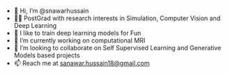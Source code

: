- 👋 Hi, I’m @snawarhussain
- 👀📖 PostGrad with research interests in Simulation, Computer Vision and Deep Learning
- 🎉 I like to train deep learning models for Fun
- 🌱 I’m currently working on computational MRI
- 💞️ I’m looking to collaborate on Self Supervised Learning and Generative Models based projects
- 📫 Reach me at sanawar.hussain18@gmail.com

<!---
snawarhussain/snawarhussain is a ✨ special ✨ repository because its `README.md` (this file) appears on your GitHub profile.
You can click the Preview link to take a look at your changes.
--->
